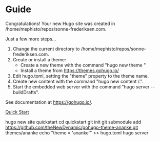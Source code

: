 # Guide
Congratulations! Your new Hugo site was created in /home/mephisto/repos/sonne-frederiksen.com.

Just a few more steps...

1. Change the current directory to /home/mephisto/repos/sonne-frederiksen.com.
2. Create or install a theme:
   - Create a new theme with the command "hugo new theme <THEMENAME>"
   - Install a theme from https://themes.gohugo.io/
3. Edit hugo.toml, setting the "theme" property to the theme name.
4. Create new content with the command "hugo new content <SECTIONNAME>/<FILENAME>.<FORMAT>".
5. Start the embedded web server with the command "hugo server --buildDrafts".

See documentation at https://gohugo.io/.

[Quick Start](https://gohugo.io/getting-started/quick-start/)

hugo new site quickstart
cd quickstart
git init
git submodule add https://github.com/theNewDynamic/gohugo-theme-ananke.git themes/ananke
echo "theme = 'ananke'" >> hugo.toml
hugo server
